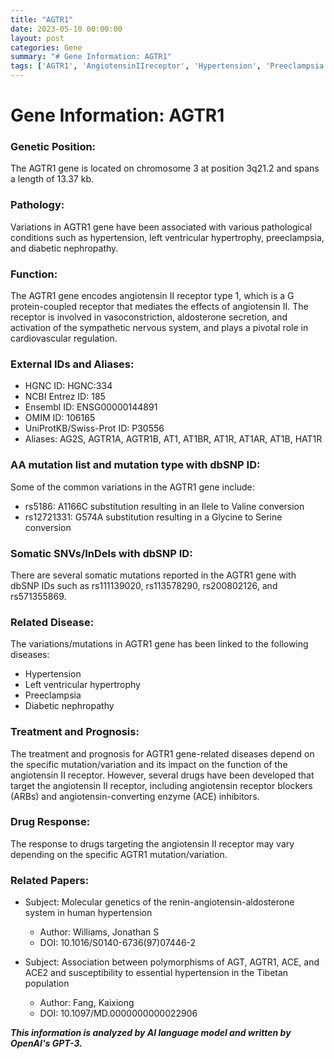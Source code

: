 ```yaml
---
title: "AGTR1"
date: 2023-05-10 00:00:00
layout: post
categories: Gene
summary: "# Gene Information: AGTR1"
tags: ['AGTR1', 'AngiotensinIIreceptor', 'Hypertension', 'Preeclampsia', 'DrugResponse', 'SomaticMutations', 'GeneticVariations', 'CardiovascularRegulation']
---
```


# Gene Information: AGTR1

### Genetic Position:
The AGTR1 gene is located on chromosome 3 at position 3q21.2 and spans a length of 13.37 kb. 

### Pathology:
Variations in AGTR1 gene have been associated with various pathological conditions such as hypertension, left ventricular hypertrophy, preeclampsia, and diabetic nephropathy.

### Function:
The AGTR1 gene encodes angiotensin II receptor type 1, which is a G protein-coupled receptor that mediates the effects of angiotensin II. The receptor is involved in vasoconstriction, aldosterone secretion, and activation of the sympathetic nervous system, and plays a pivotal role in cardiovascular regulation.

### External IDs and Aliases:
- HGNC ID: HGNC:334 
- NCBI Entrez ID: 185 
- Ensembl ID: ENSG00000144891 
- OMIM ID: 106165 
- UniProtKB/Swiss-Prot ID: P30556 
- Aliases: AG2S, AGTR1A, AGTR1B, AT1, AT1BR, AT1R, AT1AR, AT1B, HAT1R

### AA mutation list and mutation type with dbSNP ID:
Some of the common variations in the AGTR1 gene include:
- rs5186: A1166C substitution resulting in an Ilele to Valine conversion
- rs12721331: G574A substitution resulting in a Glycine to Serine conversion 

### Somatic SNVs/InDels with dbSNP ID:
There are several somatic mutations reported in the AGTR1 gene with dbSNP IDs such as rs111139020, rs113578290, rs200802126, and rs571355869.

### Related Disease:
The variations/mutations in AGTR1 gene has been linked to the following diseases:
- Hypertension
- Left ventricular hypertrophy
- Preeclampsia
- Diabetic nephropathy

### Treatment and Prognosis:
The treatment and prognosis for AGTR1 gene-related diseases depend on the specific mutation/variation and its impact on the function of the angiotensin II receptor. However, several drugs have been developed that target the angiotensin II receptor, including angiotensin receptor blockers (ARBs) and angiotensin-converting enzyme (ACE) inhibitors.

### Drug Response:
The response to drugs targeting the angiotensin II receptor may vary depending on the specific AGTR1 mutation/variation.

### Related Papers:
- Subject: Molecular genetics of the renin-angiotensin-aldosterone system in human hypertension
  - Author: Williams, Jonathan S
  - DOI: 10.1016/S0140-6736(97)07446-2
  
- Subject: Association between polymorphisms of AGT, AGTR1, ACE, and ACE2 and susceptibility to essential hypertension in the Tibetan population
  - Author: Fang, Kaixiong
  - DOI: 10.1097/MD.0000000000022906

**_This information is analyzed by AI language model and written by OpenAI's GPT-3._**